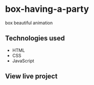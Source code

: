 # box-having-a-party

box beautiful animation

## Technologies used

* HTML
* CSS
* JavaScript

## View live project
